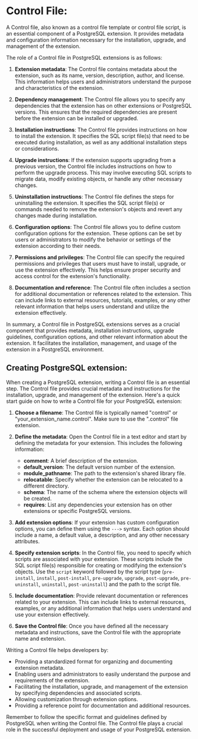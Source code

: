 # Control File:

A Control file, also known as a control file template or control file script, is an essential component of a PostgreSQL extension. It provides metadata and configuration information necessary for the installation, upgrade, and management of the extension.

The role of a Control file in PostgreSQL extensions is as follows:

1.  **Extension metadata**: The Control file contains metadata about the extension, such as its name, version, description, author, and license. This information helps users and administrators understand the purpose and characteristics of the extension.

2.  **Dependency management**: The Control file allows you to specify any dependencies that the extension has on other extensions or PostgreSQL versions. This ensures that the required dependencies are present before the extension can be installed or upgraded.

3.  **Installation instructions**: The Control file provides instructions on how to install the extension. It specifies the SQL script file(s) that need to be executed during installation, as well as any additional installation steps or considerations.

4.  **Upgrade instructions**: If the extension supports upgrading from a previous version, the Control file includes instructions on how to perform the upgrade process. This may involve executing SQL scripts to migrate data, modify existing objects, or handle any other necessary changes.

5.  **Uninstallation instructions**: The Control file defines the steps for uninstalling the extension. It specifies the SQL script file(s) or commands needed to remove the extension's objects and revert any changes made during installation.

6.  **Configuration options**: The Control file allows you to define custom configuration options for the extension. These options can be set by users or administrators to modify the behavior or settings of the extension according to their needs.

7.  **Permissions and privileges**: The Control file can specify the required permissions and privileges that users must have to install, upgrade, or use the extension effectively. This helps ensure proper security and access control for the extension's functionality.

8.  **Documentation and reference**: The Control file often includes a section for additional documentation or references related to the extension. This can include links to external resources, tutorials, examples, or any other relevant information that helps users understand and utilize the extension effectively.

In summary, a Control file in PostgreSQL extensions serves as a crucial component that provides metadata, installation instructions, upgrade guidelines, configuration options, and other relevant information about the extension. It facilitates the installation, management, and usage of the extension in a PostgreSQL environment.

## Creating PostgreSQL extension:
When creating a PostgreSQL extension, writing a Control file is an essential step. The Control file provides crucial metadata and instructions for the installation, upgrade, and management of the extension. Here's a quick start guide on how to write a Control file for your PostgreSQL extension:

1.  **Choose a filename**: The Control file is typically named "control" or "your_extension_name.control". Make sure to use the ".control" file extension.

2.  **Define the metadata**: Open the Control file in a text editor and start by defining the metadata for your extension. This includes the following information:

    -   **comment**: A brief description of the extension.
    -   **default_version**: The default version number of the extension.
    -   **module_pathname**: The path to the extension's shared library file.
    -   **relocatable**: Specify whether the extension can be relocated to a different directory.
    -   **schema**: The name of the schema where the extension objects will be created.
    -   **requires**: List any dependencies your extension has on other extensions or specific PostgreSQL versions.
3.  **Add extension options**: If your extension has custom configuration options, you can define them using the `--->` syntax. Each option should include a name, a default value, a description, and any other necessary attributes.

4.  **Specify extension scripts**: In the Control file, you need to specify which scripts are associated with your extension. These scripts include the SQL script file(s) responsible for creating or modifying the extension's objects. Use the `script` keyword followed by the script type (`pre-install`, `install`, `post-install`, `pre-upgrade`, `upgrade`, `post-upgrade`, `pre-uninstall`, `uninstall`, `post-uninstall`) and the path to the script file.

5.  **Include documentation**: Provide relevant documentation or references related to your extension. This can include links to external resources, examples, or any additional information that helps users understand and use your extension effectively.

6.  **Save the Control file**: Once you have defined all the necessary metadata and instructions, save the Control file with the appropriate name and extension.

Writing a Control file helps developers by: 

-   Providing a standardized format for organizing and documenting extension metadata.
-   Enabling users and administrators to easily understand the purpose and requirements of the extension.
-   Facilitating the installation, upgrade, and management of the extension by specifying dependencies and associated scripts.
-   Allowing customization through extension options.
-   Providing a reference point for documentation and additional resources.

Remember to follow the specific format and guidelines defined by PostgreSQL when writing the Control file. The Control file plays a crucial role in the successful deployment and usage of your PostgreSQL extension.
